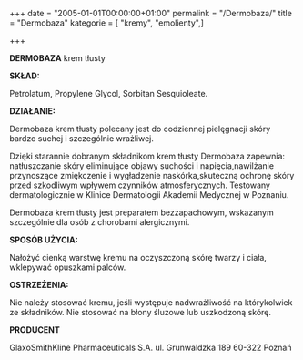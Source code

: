 +++
date = "2005-01-01T00:00:00+01:00"
permalink = "/Dermobaza/"
title = "Dermobaza"
kategorie = [ "kremy", "emolienty",]

+++

**DERMOBAZA** krem tłusty

**SKŁAD:**

Petrolatum, Propylene Glycol, Sorbitan Sesquioleate.

**DZIAŁANIE:**

Dermobaza krem tłusty polecany jest do codziennej pielęgnacji skóry bardzo suchej i szczególnie wrażliwej.

Dzięki starannie dobranym składnikom krem tłusty Dermobaza zapewnia: natłuszczanie skóry eliminujące objawy suchości i napięcia,nawilżanie przynoszące zmiękczenie i wygładzenie naskórka,skuteczną ochronę skóry przed szkodliwym wpływem czynników atmosferycznych. Testowany dermatologicznie w Klinice Dermatologii Akademii Medycznej w Poznaniu.

Dermobaza krem tłusty jest preparatem bezzapachowym, wskazanym szczególnie dla osób z chorobami alergicznymi.

**SPOSÓB UŻYCIA:**

Nałożyć cienką warstwę kremu na oczyszczoną skórę twarzy i ciała, wklepywać opuszkami palców.

**OSTRZEŻENIA:**

Nie należy stosować kremu, jeśli występuje nadwrażliwość na którykolwiek ze składników. Nie stosować na błony śluzowe lub uszkodzoną skórę.

**PRODUCENT**

GlaxoSmithKline Pharmaceuticals S.A. ul. Grunwaldzka 189 60-322 Poznań
